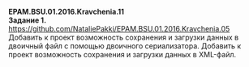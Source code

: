 <b>EPAM.BSU.01.2016.Kravchenia.11</b><br>
<b>Задание 1.</b><br>
https://github.com/NataliePakki/EPAM.BSU.01.2016.Kravchenia.05 <br>
Добавить к проект возможность сохранения и загрузки данных в двоичный файл с помощью двоичного сериализатора.
Добавить к проект возможность сохранения и загрузки данных в XML-файл.

